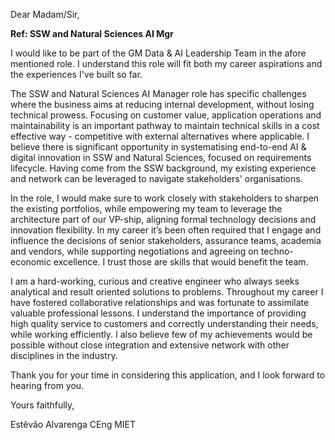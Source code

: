 Dear Madam/Sir,

**Ref: SSW and Natural Sciences AI Mgr**

I would like to be part of the GM Data & AI Leadership Team in the afore mentioned role. I understand this role will fit both my career aspirations and the experiences I've built so far.

The SSW and Natural Sciences AI Manager role has specific challenges where the business aims at reducing internal development, without losing technical prowess. Focusing on customer value, application operations and maintainability is an important pathway to maintain technical skills in a cost effective way - competitive with external alternatives where applicable. I believe there is significant opportunity in systematising end-to-end AI & digital innovation in SSW and Natural Sciences, focused on requirements lifecycle. Having come from the SSW background, my existing experience and network can be leveraged to navigate stakeholders' organisations.

In the role, I would make sure to work closely with stakeholders to sharpen the existing portfolios, while empowering my team to leverage the architecture part of our VP-ship, aligning formal technology decisions and innovation flexibility. In my career it’s been often required that I engage and influence the decisions of senior stakeholders, assurance teams, academia and vendors, while supporting negotiations and agreeing on techno-economic excellence. I trust those are skills that would benefit the team.

I am a hard-working, curious and creative engineer who always seeks analytical and result oriented solutions to problems. Throughout my career I have fostered collaborative relationships and was fortunate to assimilate valuable professional lessons. I understand the importance of providing high quality service to customers and correctly understanding their needs, while working efficiently. I also believe few of my achievements would be possible without close integration and extensive network with other disciplines in the industry.

Thank you for your time in considering this application, and I look forward to hearing from you.

Yours faithfully,

Estêvão Alvarenga CEng MIET
